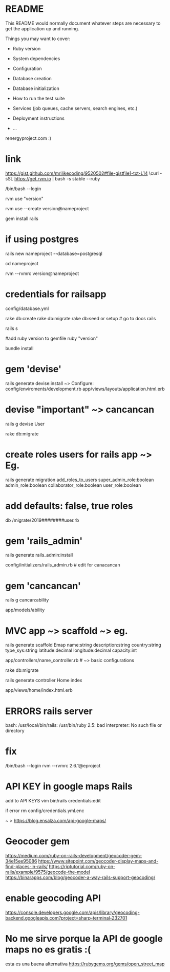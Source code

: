 # README

This README would normally document whatever steps are necessary to get the
application up and running.

Things you may want to cover:

* Ruby version

* System dependencies

* Configuration

* Database creation

* Database initialization

* How to run the test suite

* Services (job queues, cache servers, search engines, etc.)

* Deployment instructions

* ...

renergyproject.com :)

# link
https://gist.github.com/mrilikecoding/9520502#file-gistfile1-txt-L14
\curl -sSL https://get.rvm.io | bash -s stable --ruby

/bin/bash --login

rvm use "version"

rvm use --create version@nameproject

gem install rails

# if using postgres

rails new nameproject --database=postgresql

cd nameproject

rvm --rvmrc version@nameproject

# credentials for railsapp
config/database.yml

rake db:create
rake db:migrate
rake db:seed or setup # go to docs rails

rails s

#add ruby version to gemfile
ruby "version"

bundle install

# gem 'devise'
rails generate devise:install
~> Configure: config/enviroments/development.rb
   app/views/layouts/application.html.erb

# devise "important" ~> cancancan
rails g devise User

rake db:migrate

# create roles users for rails app ~> Eg.
rails generate migration add_roles_to_users super_admin_role:boolean admin_role:boolean collaborator_role:boolean user_role:boolean

# add defaults: false, true roles
db /migrate/2019########user.rb

# gem 'rails_admin'
rails generate rails_admin:install

config/initializers/rails_admin.rb # edit for canacancan

# gem 'cancancan'
rails g cancan:ability

app/models/ability

# MVC app ~> scaffold ~> eg.
rails generate scaffold Emap name:string description:string country:string type_sys:string latitude:decimal longitude:decimal capacity:int

app/controllers/name_controller.rb # ~> basic configurations

rake db:migrate

rails generate controller Home index

app/views/home/index.html.erb

# ERRORS rails server
bash: /usr/local/bin/rails: /usr/bin/ruby 2.5: bad interpreter: No such file or directory
# fix
/bin/bash --login
rvm --rvmrc 2.6.1@eproject

# API KEY in google maps Rails
add to API KEYS
vim bin/rails credentials:edit

if error
rm config/credentials.yml.enc 

~ > https://blog.ensalza.com/api-google-maps/

# Geocoder gem
https://medium.com/ruby-on-rails-development/geocoder-gem-34e15ee95086
https://www.sitepoint.com/geocoder-display-maps-and-find-places-in-rails/
https://riptutorial.com/ruby-on-rails/example/9575/geocode-the-model
https://binarapps.com/blog/geocoder-a-way-rails-support-geocoding/

# enable geocoding API
https://console.developers.google.com/apis/library/geocoding-backend.googleapis.com?project=sharp-terminal-232701

# No me sirve porque la API de google maps no es gratis :(
esta es una buena alternativa
https://rubygems.org/gems/open_street_map

